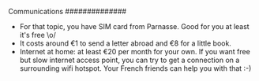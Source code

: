 Communications
##############

* For that topic, you have SIM card from Parnasse. Good for you at least it's free \o/
* It costs around €1 to send a letter abroad and €8 for a little book.
* Internet at home: at least €20 per month for your own. If you want free but slow internet access point, you can try to get a connection on a surrounding wifi hotspot. Your French friends can help you with that :-)


